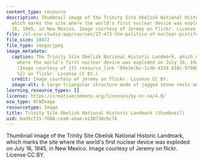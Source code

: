 ```yaml
---
content_type: resource
description: Thumbnail image of the Trinity Site Obelisk National Historic Landmark,
  which marks the site where the world's first nuclear device was exploded on July
  16, 1945, in New Mexico. Image courtesy of Jeremy on flickr. License CC BY.
file: /ol-ocw-studio-app/courses/17-473-the-politics-of-nuclear-proliferation-nuclear-history-strategy-and-statecraft-fall-2015/bad5cf157608cea0a5aee130730cbc76_17-473f15-th.jpg
file_size: 10472
file_type: image/jpeg
image_metadata:
  caption: The Trinity Site Obelisk National Historic Landmark, which marks the site
    where the world's first nuclear device was exploded on July 16, 1945, in New Mexico.
    (Image courtesy of {{% resource_link "89e3ecbc-1cdb-4324-818c-8f08bd194c9d" "Jeremy"
    %}} on flickr. License CC BY.)
  credit: Image courtesy of Jeremy on flickr. License CC BY.
  image-alt: A large triangular structure made of jagged stone rests on an empty plain.
learning_resource_types: []
license: https://creativecommons.org/licenses/by-nc-sa/4.0/
ocw_type: OCWImage
resourcetype: Image
title: Trinity Site Obelisk National Historic Landmark (thumbnail)
uid: bad5cf15-7608-cea0-a5ae-e130730cbc76
---
```

Thumbnail image of the Trinity Site Obelisk National Historic Landmark, which marks the site where the world's first nuclear device was exploded on July 16, 1945, in New Mexico. Image courtesy of Jeremy on flickr. License CC BY.